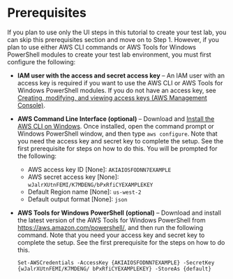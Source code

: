 # Prerequisites<a name="microsoftadbaseprereq"></a>

If you plan to use only the UI steps in this tutorial to create your test lab, you can skip this prerequisites section and move on to Step 1\. However, if you plan to use either AWS CLI commands or AWS Tools for Windows PowerShell modules to create your test lab environment, you must first configure the following:
+ **IAM user with the access and secret access key** – An IAM user with an access key is required if you want to use the AWS CLI or AWS Tools for Windows PowerShell modules\. If you do not have an access key, see [Creating, modifying, and viewing access keys \(AWS Management Console\)](https://docs.aws.amazon.com/IAM/latest/UserGuide/id_credentials_access-keys.html#Using_CreateAccessKey)\.
+ **AWS Command Line Interface \(optional\)** – Download and [Install the AWS CLI on Windows](https://docs.aws.amazon.com/cli/latest/userguide/install-windows.html)\. Once installed, open the command prompt or Windows PowerShell window, and then type `aws configure`\. Note that you need the access key and secret key to complete the setup\. See the first prerequisite for steps on how to do this\. You will be prompted for the following:
  + AWS access key ID \[None\]: `AKIAIOSFODNN7EXAMPLE`
  + AWS secret access key \[None\]: `wJalrXUtnFEMI/K7MDENG/bPxRfiCYEXAMPLEKEY`
  + Default Region name \[None\]: `us-west-2`
  + Default output format \[None\]: `json`
+ **AWS Tools for Windows PowerShell** **\(optional\)** – Download and install the latest version of the AWS Tools for Windows PowerShell from [https://aws\.amazon\.com/powershell/](https://aws.amazon.com/powershell/), and then run the following command\. Note that you need your access key and secret key to complete the setup\. See the first prerequisite for the steps on how to do this\.

  `Set-AWSCredentials -AccessKey {AKIAIOSFODNN7EXAMPLE} -SecretKey {wJalrXUtnFEMI/K7MDENG/ bPxRfiCYEXAMPLEKEY} -StoreAs {default}`